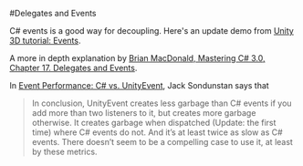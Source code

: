 #Delegates and Events

C# events is a good way for decoupling. Here's an update demo from [Unity 3D tutorial: Events](https://unity3d.com/learn/tutorials/modules/intermediate/scripting/events).

A more in depth explanation by 
[Brian MacDonald, Mastering C# 3.0, Chapter 17. Delegates and Events](https://msdn.microsoft.com/en-us/library/orm-9780596521066-01-17.aspx?f=255&MSPPError=-2147217396).

In [Event Performance: C# vs. UnityEvent](http://jacksondunstan.com/articles/3335), Jack Sondunstan says that 

> In conclusion, UnityEvent creates less garbage than C# events if you add more than two listeners to it, but creates more garbage otherwise. It creates garbage when dispatched (Update: the first time) where C# events do not. And it’s at least twice as slow as C# events. There doesn’t seem to be a compelling case to use it, at least by these metrics.